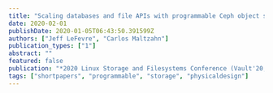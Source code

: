 ```yaml
---
title: "Scaling databases and file APIs with programmable Ceph object storage"
date: 2020-02-01
publishDate: 2020-01-05T06:43:50.391599Z
authors: ["Jeff LeFevre", "Carlos Maltzahn"]
publication_types: ["1"]
abstract: ""
featured: false
publication: "*2020 Linux Storage and Filesystems Conference (Vault'20, co-located with FAST'20 and NSDI'20)*"
tags: ["shortpapers", "programmable", "storage", "physicaldesign"]
---
```


